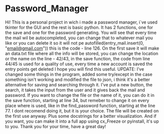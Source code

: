 # Password_Manager
Hi!
This is a personal project in wich i made a password manager, i`ve used tkinter for the GUI and the rest is basic python.
It has 2 functions, one for the save and one for the password generating. You will see that every time the mail wil be autocompleted, you can change that to whatever mail you like or you can delete it so it will not pe autofilled(entry_mail.insert(0, "email@gmail.com")) this is the code - line 126.
On the first save it will make an data.txt file where all the info will be stored, you can change the location or the name on the line - 42/43, in the save function, the code from line 44/45 is used for a quality of use, every time a new account is saved the entry points get deleted
I hope you will find this useful.
UPDATE:
I've changed some things in the program, added some try/except in the case something isn't working and modified the file to json, i think it's a better alternative for saving and searching through it.
I've put a new button, the search, it takes the input from the user and it gives back the mail and password.
If you want to change the file or the name of it, you can do it in the save function, starting at line 34, but remeber to change it on every place where is used, like in the find_password function, starting at the line 77. I dont recomend doing it, but it is your choice. The file will be created on the first use anyway.
Plus some docstrings for a better visualization.
And if you want, you can make it into a full app using cx_Freeze or pyinstall, it's up to you.
Thank you for your time, have a great day!
